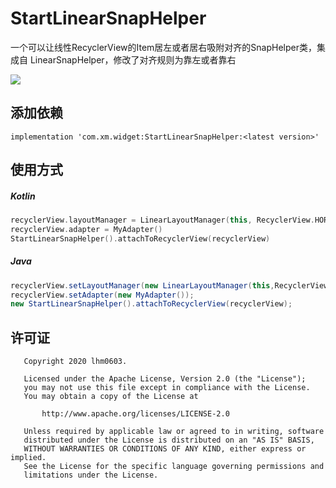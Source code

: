 # StartLinearSnapHelper
一个可以让线性RecyclerView的Item居左或者居右吸附对齐的SnapHelper类，集成自 LinearSnapHelper，修改了对齐规则为靠左或者靠右

![](https://gitee.com/hm0603/figure-bed/raw/master/StartLinearSnapHelper_Demo.gif)

## 添加依赖

```
implementation 'com.xm.widget:StartLinearSnapHelper:<latest version>'
```

## 使用方式

##### Kotlin

```kotlin
recyclerView.layoutManager = LinearLayoutManager(this, RecyclerView.HORIZONTAL, false)// 其中false表示居左，true表示居右。内部根据该boolean值来决定是居左还是居右
recyclerView.adapter = MyAdapter()
StartLinearSnapHelper().attachToRecyclerView(recyclerView)
```

##### Java

```java
recyclerView.setLayoutManager(new LinearLayoutManager(this,RecyclerView.HORIZONTAL,false));// 其中false表示居左，true表示居右。内部根据该boolean值来决定是居左还是居右
recyclerView.setAdapter(new MyAdapter());
new StartLinearSnapHelper().attachToRecyclerView(recyclerView);
```

## 许可证

```
   Copyright 2020 lhm0603.

   Licensed under the Apache License, Version 2.0 (the "License");
   you may not use this file except in compliance with the License.
   You may obtain a copy of the License at

       http://www.apache.org/licenses/LICENSE-2.0

   Unless required by applicable law or agreed to in writing, software
   distributed under the License is distributed on an "AS IS" BASIS,
   WITHOUT WARRANTIES OR CONDITIONS OF ANY KIND, either express or implied.
   See the License for the specific language governing permissions and
   limitations under the License.
```